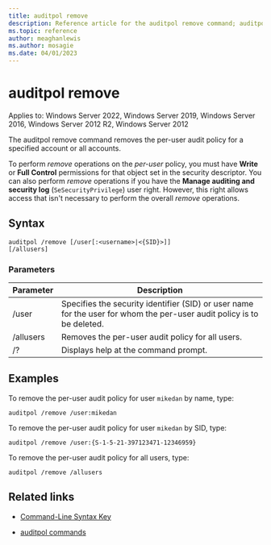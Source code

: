 ```yaml
---
title: auditpol remove
description: Reference article for the auditpol remove command; auditpol removes the per-user audit policy for a specified account or all accounts.
ms.topic: reference
author: meaghanlewis
ms.author: mosagie
ms.date: 04/01/2023
---
```

# auditpol remove

Applies to: Windows Server 2022, Windows Server 2019, Windows Server 2016, Windows Server 2012 R2, Windows Server 2012

The auditpol remove command removes the per-user audit policy for a specified account or all accounts.

To perform *remove* operations on the *per-user* policy, you must have **Write** or **Full Control** permissions for that object set in the security descriptor. You can also perform *remove* operations if you have the **Manage auditing and security log** (`SeSecurityPrivilege`) user right. However, this right allows access that isn't necessary to perform the overall *remove* operations.

## Syntax

```
auditpol /remove [/user[:<username>|<{SID}>]]
[/allusers]
```

### Parameters

| Parameter | Description |
| ------- | -------- |
| /user | Specifies the security identifier (SID) or user name for the user for whom the per-user audit policy is to be deleted. |
| /allusers | Removes the per-user audit policy for all users. |
| /? | Displays help at the command prompt. |

## Examples

To remove the per-user audit policy for user `mikedan` by name, type:

```
auditpol /remove /user:mikedan
```

To remove the per-user audit policy for user `mikedan` by SID, type:

```
auditpol /remove /user:{S-1-5-21-397123471-12346959}
```

To remove the per-user audit policy for all users, type:

```
auditpol /remove /allusers
```

## Related links

- [Command-Line Syntax Key](command-line-syntax-key.md)

- [auditpol commands](auditpol.md)
